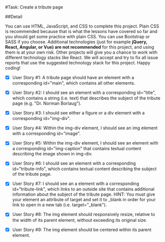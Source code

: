 #Task: Create a tribute page

##Detail

You can use HTML, JavaScript, and CSS to complete this project. Plain CSS is recommended because that is what the lessons have covered so far and you should get some practice with plain CSS.
You can use Bootstrap or SASS if you choose. Additional technologies (just for example **jQuery, React, Angular, or Vue) are not recommended** for this project, and using them is at your own risk.
Other projects will give you a chance to work with different technology stacks like React. We will accept and try to fix all issue reports that use the suggested technology stack for this project. Happy coding!

- [x] User Story #1: A tribute page should have an element with a corresponding id="main", which contains all other elements.

- [x] User Story #2: I should see an element with a corresponding id="title", which contains a string (i.e. text) that describes the subject of the tribute page (e.g. "Dr. Norman Borlaug").

- [x] User Story #3: I should see either a figure or a div element with a corresponding id="img-div".

- [x] User Story #4: Within the img-div element, I should see an img element with a corresponding id="image".

- [x] User Story #5: Within the img-div element, I should see an element with a corresponding id="img-caption" that contains textual content describing the image shown in img-div.

- [x] User Story #6: I should see an element with a corresponding id="tribute-info", which contains textual content describing the subject of the tribute page.

- [x] User Story #7: I should see an a element with a corresponding id="tribute-link", which links to an outside site that contains additional information about the subject of the tribute page. HINT: You must give your element an attribute of target and set it to _blank in order for your link to open in a new tab (i.e. target="_blank").

- [x] User Story #8: The img element should responsively resize, relative to the width of its parent element, without exceeding its original size.

- [x] User Story #9: The img element should be centered within its parent element.